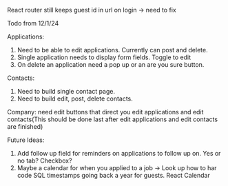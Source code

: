 React router still keeps guest id in url on login -> need to fix

Todo from 12/1/24

Applications:

1. Need to be able to edit applications. Currently can post and delete.
2. Single application needs to display form fields. Toggle to edit
3. On delete an application need a pop up or an are you sure button.

Contacts:

1. Need to build single contact page.
2. Need to build edit, post, delete contacts.

Company: need edit buttons that direct you edit applications and edit contacts(This should be done last after edit applications and edit contacts are finished)

Future Ideas:

1. Add follow up field for reminders on applications to follow up on. Yes or no tab? Checkbox?
2. Maybe a calendar for when you applied to a job -> Look up how to har code SQL timestamps going back a year for guests. React Calendar
